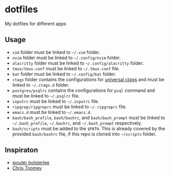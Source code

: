 # dotfiles
My dotfiles for different apps

## Usage
- `vim` folder must be linked to `~/.vim` folder.
- `nvim` folder must be linked to `~/.config/nvim` folder.
- `alacritty` folder must be linked to `~/.config/alacritty` folder.
- `tmux/tmux.conf` must be linked to `~/.tmux.conf` file.
- `bat` folder must be linked to `~/.config/bat` folder.
- `ctags` folder contains the configurations for [universal ctags][ctags] and must be linked to `~/.ctags.d` folder.
- `postgres/psqlrc` contains the configurations for `psql` command and must be linked to `~/.psqlrc` file.
- `inputrc` must be linked to `~/.inputrc` file.
- `ripgrep/ripgreprc` must be linked to `~/.ripgreprc` file.
- `emacs.d` must be linked to `~/.emacs.d`.
- `bash/bash_profile`, `bash/bashrc`, and `bash/bash_prompt` must be linked to `~/.bash_profile`, `~/.bashrc`, and `~/.bash_prompt` respectively.
- `bash/scripts` must be added to the `$PATH`. This is already covered by the provided `bash/bashrc` file, if this repo is cloned into `~/scripts` folder.

## Inspiraton
- [wouter bolsterlee][wbolster-dotfiles]
- [Chris Toomey][christoomey-dotfiles]



[ctags]: https://github.com/universal-ctags/ctags
[wbolster-dotfiles]: https://github.com/wbolster/dotfiles
[christoomey-dotfiles]: https://github.com/christoomey/dotfiles
